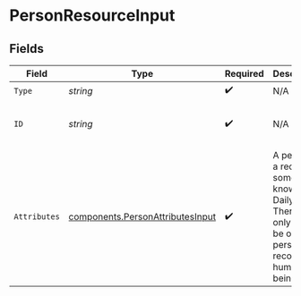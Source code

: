 # PersonResourceInput


## Fields

| Field                                                                                                         | Type                                                                                                          | Required                                                                                                      | Description                                                                                                   | Example                                                                                                       |
| ------------------------------------------------------------------------------------------------------------- | ------------------------------------------------------------------------------------------------------------- | ------------------------------------------------------------------------------------------------------------- | ------------------------------------------------------------------------------------------------------------- | ------------------------------------------------------------------------------------------------------------- |
| `Type`                                                                                                        | *string*                                                                                                      | :heavy_check_mark:                                                                                            | N/A                                                                                                           |                                                                                                               |
| `ID`                                                                                                          | *string*                                                                                                      | :heavy_check_mark:                                                                                            | N/A                                                                                                           | aa860051-c411-4709-9685-c1b716df611b                                                                          |
| `Attributes`                                                                                                  | [components.PersonAttributesInput](../../models/components/personattributesinput.md)                          | :heavy_check_mark:                                                                                            | A person is a record of someone known to DailyPay. There will only ever be one person record per human being. |                                                                                                               |